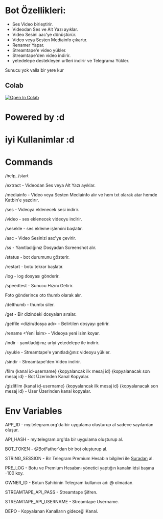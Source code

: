 # Bot Özellikleri:

- Ses Video birleștirir.
- Videodan Ses ve Alt Yazı ayıklar.
- Video Sesini aac'ye dönüştürür. 
- Video veya Sesten Mediainfo çıkartır. 
- Renamer Yapar. 
- Streamtape'e video yükler. 
- Streamtape'den video indirir. 
- yetedelepe destekleyen urlleri indirir ve Telegrama Yükler. 

Sunucu yok valla bir yere kur

## Colab
[![Open In Colab](https://colab.research.google.com/assets/colab-badge.svg)](https://colab.research.google.com/github/ali-mmagneto/aadder/blob/main/audiobot.ipynb)

# Powered by :d

# iyi Kullanimlar :d

# Commands

/help, /start

/extract - Videodan Ses veya Alt Yazı ayıklar.

/mediainfo - Video veya Sesten Mediainfo alır ve hem txt olarak atar hemde Katbin'e yazdırır.

/ses - Videoya eklenecek sesi indirir.

/video - ses eklenecek videoyu indirir. 

/sesekle - ses ekleme işlemini başlatır.

/aac - Video Sesinizi aac'ye çevirir.

/ss - Yanıtladığınız Dosyadan Screenshot alır.

/status - bot durumunu gösterir.

/restart - botu tekrar başlatır.

/log - log dosyası gönderir. 

/speedtest - Sunucu Hızını Getirir.

Foto gönderince oto thumb olarak alır. 

/delthumb - thumbı siler. 

/get <dizin> - Bir dizindeki dosyaları sıralar. 

/getfile <dizin/dosya adı> - Belirtilen dosyayı getirir.

/rename <Yeni İsim> - Videoya yeni isim koyar. 

/indir - yanıtladığınız urlyi yetedelepe ile indirir.

/syukle - Streamtape'e yanıtladığınız videoyu yükler.

/sindir - Streamtape'den Video indirir.

/film {kanal id-username} {kopyalancak ilk mesaj id} {kopyalanacak son mesaj id} - Bot Üzerinden Kanal Kopyalar.

/gizlifilm {kanal id-username} {kopyalancak ilk mesaj id} {kopyalanacak son mesaj id} - User Üzerinden kanal kopyalar.


# Env Variables

APP_ID - my.telegram.org'da bir uygulama olușturup al sadece sayılardan olușur.

API_HASH - my.telegram.org'da bir uygulama olușturup al.

BOT_TOKEN - @BotFather'dan bir bot oluşturup al.

STRING_SESSION - Bir Telegram Premium Hesabın bilgileri ile [Șuradan](https://replit.com/@dashezup/generate-pyrogram-session-string) al.

PRE_LOG - Botu ve Premium Hesabını yönetici yaptığın kanalın idsi bașına -100 koy.

OWNER_ID - Botun Sahibinin Telegram kullanıcı adı @ olmadan. 

STREAMTAPE_API_PASS - Streamtape Şifren. 

STREAMTAPE_API_USERNAME - Streamtape Username. 

DEPO - Kopyalanan Kanalların gideceği Kanal. 
 
